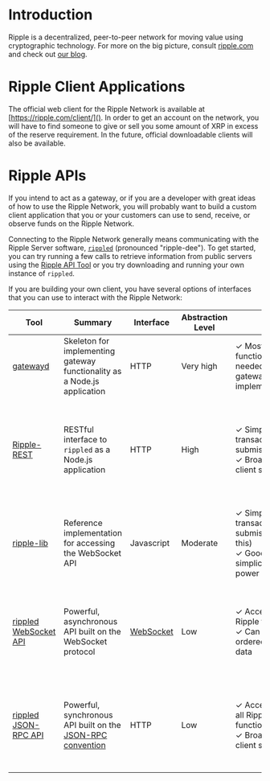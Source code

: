 # Introduction #

Ripple is a decentralized, peer-to-peer network for moving value using cryptographic technology. For more on the big picture, consult [ripple.com](https://ripple.com/) and check out [our blog](https://ripple.com/blog/). 

# Ripple Client Applications #

The official web client for the Ripple Network is available at [https://ripple.com/client/](). In order to get an account on the network, you will have to find someone to give or sell you some amount of XRP in excess of the reserve requirement. In the future, official downloadable clients will also be available.

# Ripple APIs #

If you intend to act as a gateway, or if you are a developer with great ideas of how to use the Ripple Network, you will probably want to build a custom client application that you or your customers can use to send, receive, or observe funds on the Ripple Network.

Connecting to the Ripple Network generally means communicating with the Ripple Server software, [`rippled`](https://github.com/ripple/rippled) (pronounced "ripple-dee"). To get started, you can try running a few calls to retrieve information from public servers using the [Ripple API Tool](https://ripple.com/tools/api) or you try downloading and running your own instance of `rippled`. 

If you are building your own client, you have several options of interfaces that you can use to interact with the Ripple Network:

| Tool | Summary | Interface | Abstraction Level | Pros | Cons |
|------|---------|-----------------------|-------------------|------|------|
| [gatewayd](https://github.com/ripple/gatewayd) | Skeleton for implementing gateway functionality as a Node.js application | HTTP | Very high | ✓ Most functionality needed to operate a gateway is already implemented | ✗ Only intended for gateways <br> ✗ Requires Node.js |
| [Ripple-REST](?p=ripple-rest-api) | RESTful interface to `rippled` as a Node.js application | HTTP | High | ✓ Simple robust transaction submission <br> ✓ Broad HTTP-client support | ✗ Lacks access to a few features like viewing currency exchange offers <br> ✗ Requires Node.js |
| [ripple-lib](https://github.com/ripple/ripple-lib) | Reference implementation for accessing the WebSocket API | Javascript | Moderate | ✓ Simple robust transaction submission<span class='draft-comment'>(Confirm this)</span> <br> ✓ Good balance of simplicity and power | ✗ Javascript only (Clients for other languages are in progress) |
| [rippled WebSocket API](?p=web-sockets-api) | Powerful, asynchronous API built on the WebSocket protocol | [WebSocket](http://en.wikipedia.org/wiki/Websocket) | Low | ✓ Access to all Ripple functionality <br> ✓ Can be pushed ordered stream data | ✗ Fewer convenient abstractions <br> ✗ WebSocket clients are rare outside of Javascript |
| [rippled JSON-RPC API](?p=web-sockets-api) <!--note: that's not a typo, the websocket and json-rpc docs are on the same page--> | Powerful, synchronous API built on the [JSON-RPC convention](http://json-rpc.org/) | HTTP | Low | ✓ Access to almost all Ripple functionality <br> ✓ Broad HTTP-client support | ✗ Fewer convenient abstractions <br> ✗ Callbacks may arrive out of order <br> ✗ No incremental pathfinding |

